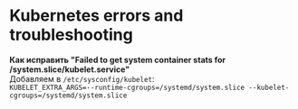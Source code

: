 # Kubernetes errors and troubleshooting

**Как исправить "Failed to get system container stats for /system.slice/kubelet.service"**  
 Добавляем в `/etc/sysconfig/kubelet`:  
 `KUBELET_EXTRA_ARGS=--runtime-cgroups=/systemd/system.slice --kubelet-cgroups=/systemd/system.slice`

